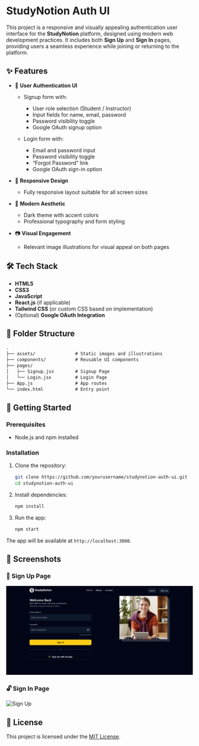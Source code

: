 # StudyNotion Auth UI

This project is a responsive and visually appealing authentication user interface for the **StudyNotion** platform, designed using modern web development practices. It includes both **Sign Up** and **Sign In** pages, providing users a seamless experience while joining or returning to the platform.

## ✨ Features

* 🔐 **User Authentication UI**

  * Signup form with:

    * User role selection (Student / Instructor)
    * Input fields for name, email, password
    * Password visibility toggle
    * Google OAuth signup option
  * Login form with:

    * Email and password input
    * Password visibility toggle
    * “Forgot Password” link
    * Google OAuth sign-in option
* 📱 **Responsive Design**

  * Fully responsive layout suitable for all screen sizes
* 🎨 **Modern Aesthetic**

  * Dark theme with accent colors
  * Professional typography and form styling
* 📷 **Visual Engagement**

  * Relevant image illustrations for visual appeal on both pages

## 🛠️ Tech Stack

* **HTML5**
* **CSS3**
* **JavaScript**
* **React.js** (if applicable)
* **Tailwind CSS** (or custom CSS based on implementation)
* (Optional) **Google OAuth Integration**

## 📁 Folder Structure

```
.
├── assets/               # Static images and illustrations
├── components/           # Reusable UI components
├── pages/
│   ├── Signup.jsx        # Signup Page
│   └── Login.jsx         # Login Page
├── App.js                # App routes
└── index.html            # Entry point
```

## 🚀 Getting Started

### Prerequisites

* Node.js and npm installed

### Installation

1. Clone the repository:

   ```bash
   git clone https://github.com/yourusername/studynotion-auth-ui.git
   cd studynotion-auth-ui
   ```

2. Install dependencies:

   ```bash
   npm install
   ```

3. Run the app:

   ```bash
   npm start
   ```

The app will be available at `http://localhost:3000`.

## 📸 Screenshots

### 🔐 Sign Up Page

![Log in](src/assets/Screenshot%202025-05-11%20162924.png)

### 🔓 Sign In Page

![Sign Up](src/assets/Screenshot%2025-05-11%162943.png)

## 📄 License

This project is licensed under the [MIT License](LICENSE).